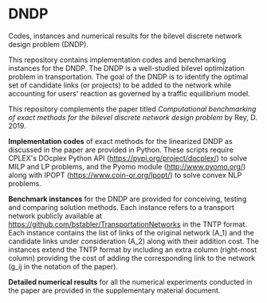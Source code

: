 # DNDP
Codes, instances and numerical results for the bilevel discrete network design problem (DNDP).

This repository contains implementation codes and benchmarking instances for the DNDP. The DNDP is a well-studied bilevel optimization problem in transportation. The goal of the DNDP is to identify the optimal set of candidate links (or projects) to be added to the network while accounting for users' reaction as governed by a traffic equilibrium model.

This repository complements the paper titled _Computational benchmarking of exact methods for the bilevel discrete network design problem_ by Rey, D. 2019.

__Implementation codes__ of exact methods for the linearized DNDP as discussed in the paper are provided in Python. These scripts require CPLEX's DOcplex Python API (https://pypi.org/project/docplex/) to solve MILP and LP problems, and the Pyomo module (http://www.pyomo.org/) along with IPOPT (https://www.coin-or.org/Ipopt/) to solve convex NLP problems. 

__Benchmark instances__ for the DNDP are provided for conceiving, testing and comparing solution methods. Each instance refers to a transport network publicly available at https://github.com/bstabler/TransportationNetworks in the TNTP format. Each instance contains the list of links of the original network (A_1) and the candidate links under consideration (A_2) along with their addition cost. The instances extend the TNTP format by including an extra column (right-most column) providing the cost of adding the corresponding link to the network (g_ij in the notation of the paper). 

__Detailed numerical results__ for all the numerical experiments conducted in the paper are provided in the supplementary material document. 
